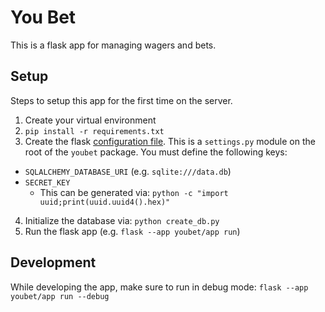 # You Bet
This is a flask app for managing wagers and bets.

## Setup
Steps to setup this app for the first time on the server.

1. Create your virtual environment 
2. `pip install -r requirements.txt`
3. Create the flask [configuration file](https://flask.palletsprojects.com/en/3.0.x/config/#configuring-from-python-files). This is a `settings.py` module on the root of the `youbet` package.
You must define the following keys:
- `SQLALCHEMY_DATABASE_URI` (e.g. `sqlite:///data.db`)
- `SECRET_KEY`
    - This can be generated via: ```python -c "import uuid;print(uuid.uuid4().hex)"```
4. Initialize the database via:
```python create_db.py```
5. Run the flask app (e.g. `flask --app youbet/app run`)

## Development
While developing the app, make sure to run in debug mode:
```flask --app youbet/app run --debug```